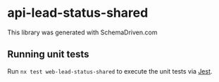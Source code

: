 
# api-lead-status-shared

This library was generated with SchemaDriven.com

## Running unit tests

Run `nx test web-lead-status-shared` to execute the unit tests via [Jest](https://jestjs.io).

